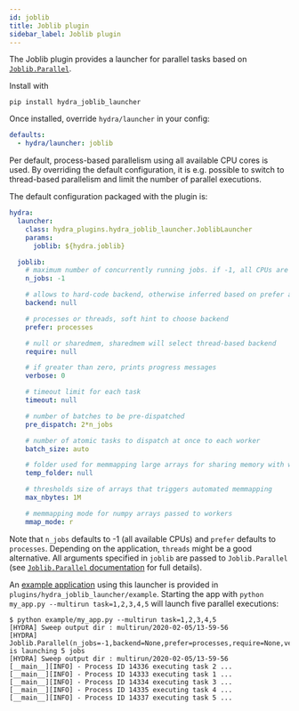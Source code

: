 ```yaml
---
id: joblib
title: Joblib plugin
sidebar_label: Joblib plugin
---
```


The Joblib plugin provides a launcher for parallel tasks based on [`Joblib.Parallel`](https://joblib.readthedocs.io/en/latest/parallel.html).

Install with 
```
pip install hydra_joblib_launcher
```

Once installed, override `hydra/launcher` in your config:

```yaml
defaults:
  - hydra/launcher: joblib
```

Per default, process-based parallelism using all available CPU cores is used. By overriding the default configuration, it is e.g. possible to switch to thread-based parallelism and limit the number of parallel executions.

The default configuration packaged with the plugin is:

```yaml
hydra:
  launcher:
    class: hydra_plugins.hydra_joblib_launcher.JoblibLauncher
    params:
      joblib: ${hydra.joblib}

  joblib:
    # maximum number of concurrently running jobs. if -1, all CPUs are used
    n_jobs: -1

    # allows to hard-code backend, otherwise inferred based on prefer and require
    backend: null

    # processes or threads, soft hint to choose backend
    prefer: processes

    # null or sharedmem, sharedmem will select thread-based backend
    require: null

    # if greater than zero, prints progress messages
    verbose: 0

    # timeout limit for each task
    timeout: null

    # number of batches to be pre-dispatched
    pre_dispatch: 2*n_jobs

    # number of atomic tasks to dispatch at once to each worker
    batch_size: auto

    # folder used for memmapping large arrays for sharing memory with workers
    temp_folder: null

    # thresholds size of arrays that triggers automated memmapping
    max_nbytes: 1M

    # memmapping mode for numpy arrays passed to workers
    mmap_mode: r
```

Note that `n_jobs` defaults to -1 (all available CPUs) and `prefer` defaults to `processes`. Depending on the application, `threads` might be a good alternative. All arguments specified in `joblib` are passed to `Joblib.Parallel` (see [`Joblib.Parallel` documentation](https://joblib.readthedocs.io/en/latest/parallel.html) for full details). 

An [example application](https://github.com/facebookresearch/hydra/tree/master/plugins/hydra_joblib_launcher/example) using this launcher is provided in `plugins/hydra_joblib_launcher/example`. Starting the app with `python my_app.py --multirun task=1,2,3,4,5` will launch five parallel executions:

```text
$ python example/my_app.py --multirun task=1,2,3,4,5
[HYDRA] Sweep output dir : multirun/2020-02-05/13-59-56
[HYDRA] Joblib.Parallel(n_jobs=-1,backend=None,prefer=processes,require=None,verbose=0,timeout=None,pre_dispatch=2*n_jobs,batch_size=auto,temp_folder=None,max_nbytes=1M,mmap_mode=r) is launching 5 jobs
[HYDRA] Sweep output dir : multirun/2020-02-05/13-59-56
[__main__][INFO] - Process ID 14336 executing task 2 ...
[__main__][INFO] - Process ID 14333 executing task 1 ...
[__main__][INFO] - Process ID 14334 executing task 3 ...
[__main__][INFO] - Process ID 14335 executing task 4 ...
[__main__][INFO] - Process ID 14337 executing task 5 ...
```

